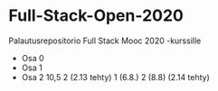 # Full-Stack-Open-2020
Palautusrepositorio Full Stack Mooc 2020 -kurssille

- Osa 0
- Osa 1
- Osa 2 
10,5 
2 (2.13 tehty) 
1 (6.8.) 
2 (8.8) (2.14 tehty)
 
